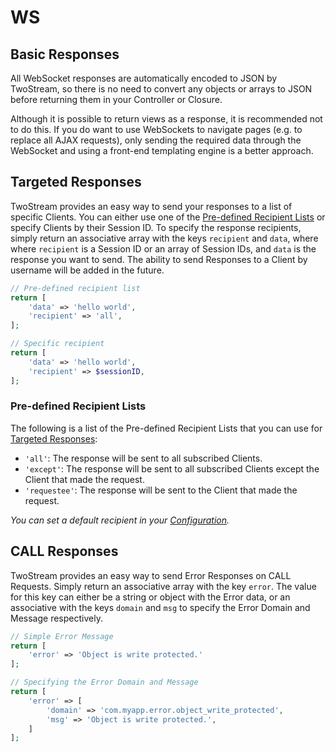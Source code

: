 # WS
<!-- [[TOC]] -->

## Basic Responses

All WebSocket responses are automatically encoded to JSON by TwoStream, so there is no need to convert any objects or arrays to JSON before returning them in your Controller or Closure.

Although it is possible to return views as a response, it is recommended not to do this. If you do want to use WebSockets to navigate pages (e.g. to replace all AJAX requests), only sending the required data through the WebSocket and using a front-end templating engine is a better approach.

## Targeted Responses

TwoStream provides an easy way to send your responses to a list of specific Clients. You can either use one of the [Pre-defined Recipient Lists](http://twostream.cupoftea.io/docs/responses/#pre-defined-recipient-lists) or specify Clients by their Session ID. To specify the response recipients, simply return an associative array with the keys `recipient` and `data`, where where `recipient` is a Session ID or an array of Session IDs, and `data` is the response you want to send. The ability to send Responses to a Client by username will be added in the future.

```php
// Pre-defined recipient list
return [
    'data' => 'hello world',
    'recipient' => 'all',
];

// Specific recipient
return [
    'data' => 'hello world',
    'recipient' => $sessionID,
];
```

### Pre-defined Recipient Lists

The following is a list of the Pre-defined Recipient Lists that you can use for [Targeted Responses](http://twostream.cupoftea.io/docs/responses/#targeted-responses):

 - `'all'`: The response will be sent to all subscribed Clients.
 - `'except'`: The response will be sent to all subscribed Clients except the Client that made the request.
 - `'requestee'`: The response will be sent to the Client that made the request.

_You can set a default recipient in your [Configuration](http://twostream.cupoftea.io/docs/configuration/#response-settings)._

## CALL Responses

TwoStream provides an easy way to send Error Responses on CALL Requests. Simply return an associative array with the key `error`. The value for this key can either be a string or object with the Error data, or an associative with the keys `domain` and `msg` to specify the Error Domain and Message respectively.

```php
// Simple Error Message
return [
    'error' => 'Object is write protected.'
];

// Specifying the Error Domain and Message
return [
    'error' => [
        'domain' => 'com.myapp.error.object_write_protected',
        'msg' => 'Object is write protected.',
    ]
];
```
